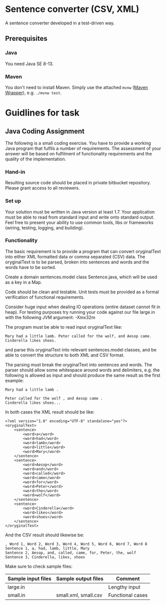 # Sentence converter (CSV, XML)

A sentence converter developed in a test-driven way.

## Prerequisites

### Java

You need Java SE 8-13.

### Maven

You don't need to install Maven. Simply use the attached `mvnw` ([Maven Wrapper]), e.g. `./mvnw test`.

[Maven Wrapper]: https://github.com/takari/maven-wrapper


# Guidlines for task
## Java Coding Assignment

The following is a small coding exercise. You have to provide a working Java program that fulfils a number of requirements. The assessment of your answer will be based on fulfilment of functionality requirements and the quality of the implementation.

### Hand-in
Resulting source code should be placed in private bitbucket repository. Please grant access to all reviewers.

### Set up
Your solution must be written in Java version at least 1.7. Your application must be able to read from standard input and write onto standard output. Feel free to present your ability to use common tools, libs or frameworks (wiring, testing, logging, and building).

### Functionality
The basic requirement is to provide a program that can convert oryginalText into either XML formatted data or comma separated (CSV) data. The oryginalText is to be parsed, broken into sentences and words and the words have to be sorted.

Create a domain sentences.model class Sentence.java, which will be used as a key in a Map.

Code should be clean and testable. Unit tests must be provided as a formal verification of functional requirements.

Consider huge input when dealing IO operations (entire dataset cannot fit in heap). For testing purposes try running your code against our file large.in with the following JVM argument: -Xmx32m

The program must be able to read input oryginalText like:

    Mary had a little lamb. Peter called for the wolf, and Aesop came.
    Cinderella likes shoes.

and parse this oryginalText into relevant sentences.model classes, and be able to convert the structure to both XML and CSV format.

The parsing must break the oryginalText into sentences and words. The parser should allow some whitespace around words and delimiters, e.g. the following is allowed as input and should produce the same result as the first example:

    Mary had a little lamb .
    
    Peter called for the wolf , and Aesop came .
    Cinderella likes shoes...

In both cases the XML result should be like:

    <?xml version="1.0" encoding="UTF-8" standalone="yes"?>
    <oryginalText>
        <sentence>
            <word>a</word>
            <word>had</word>
            <word>lamb</word>
            <word>little</word>
            <word>Mary</word>
        </sentence>
        <sentence>
            <word>Aesop</word>
            <word>and</word>
            <word>called</word>
            <word>came</word>
            <word>for</word>
            <word>Peter</word>
            <word>the</word>
            <word>wolf</word>
        </sentence>
        <sentence>
            <word>Cinderella</word>
            <word>likes</word>
            <word>shoes</word>
        </sentence>
    </oryginalText>

And the CSV result should likewise be:

    , Word 1, Word 2, Word 3, Word 4, Word 5, Word 6, Word 7, Word 8
    Sentence 1, a, had, lamb, little, Mary
    Sentence 2, Aesop, and, called, came, for, Peter, the, wolf
    Sentence 3, Cinderella, likes, shoes


Make sure to check sample files:

| Sample input files | Sample output files  | Comment          |
|--------------------|--------------------- |------------------|
| large.in           |                      | Lengthy input    |
| small.in           | small.xml, small.csv | Functional cases |


